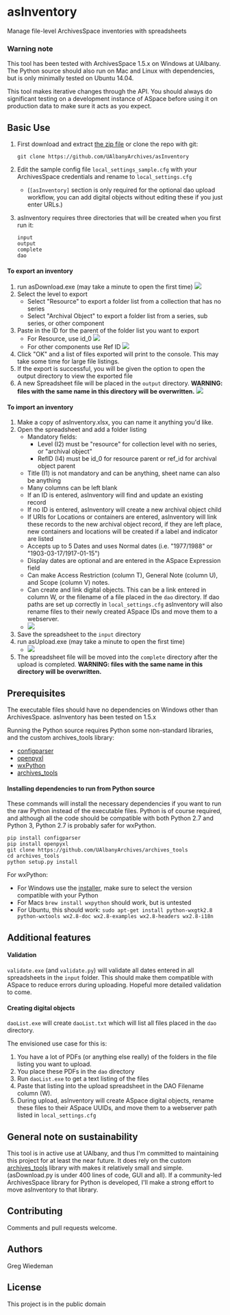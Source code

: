 # asInventory
Manage file-level ArchivesSpace inventories with spreadsheets

### Warning note

This tool has been tested with ArchivesSpace 1.5.x on Windows at UAlbany. The Python source should also run on Mac and Linux with dependencies, but is only minimally tested on Ubuntu 14.04.

This tool makes iterative changes through the API. You should always do significant testing on a development instance of ASpace before using it on production data to make sure it acts as you expect.

## Basic Use

1. First download and extract [the zip file](https://github.com/UAlbanyArchives/archives_tools/archive/master.zip) or clone the repo with git:

	```
	git clone https://github.com/UAlbanyArchives/asInventory
	```

2. Edit the sample config file `local_settings_sample.cfg` with your ArchivesSpace credentials and rename to `local_settings.cfg` 
	* (`[asInventory]` section is only required for the optional dao upload workflow, you can add digital objects without editing these if you just enter URLs.)
3. asInventory requires three directories that will be created when you first run it:
	```
	input
	output
	complete
	dao
	```

#### To export an inventory

1. run asDownload.exe (may take a minute to open the first time)
	![](screenshots/screenshot1.png)
2. Select the level to export
	* Select "Resource" to export a folder list from a collection that has no series
	* Select "Archival Object" to export a folder list from a series, sub series, or other component
3. Paste in the ID for the parent of the folder list you want to export
	* For Resource, use id_0
	![](screenshots/screenshot2.png)
	* For other components use Ref ID
	![](screenshots/screenshot3.png)
4. Click "OK" and a list of files exported will print to the console. This may take some time for large file listings.
5. If the export is successful, you will be given the option to open the output directory to view the exported file
6. A new Spreadsheet file will be placed in the `output` directory. **WARNING: files with the same name in this directory will be overwritten.**
	![](screenshots/screenshot4.png)

#### To import an inventory

1. Make a copy of asInventory.xlsx, you can name it anything you'd like.
2. Open the spreadsheet and add a folder listing
	* Mandatory fields:
		* Level (I2) must be "resource" for collection level with no series, or "archival object"
		* RefID (I4) must be id_0 for resource parent or ref_id for archival object parent
	* Title (I1) is not mandatory and can be anything, sheet name can also be anything
	* Many columns can be left blank
	* If an ID is entered, asInventory will find and update an existing record
	* If no ID is entered, asInventory will create a new archival object child
	* If URIs for Locations or containers are entered, asInventory will link these records to the new archival object record, if they are left place, new containers and locations will be created if a label and indicator are listed
	* Accepts up to 5 Dates and uses Normal dates (i.e. "1977/1988" or "1903-03-17/1917-01-15")
	* Display dates are optional and are entered in the ASpace Expression field
	* Can make Access Restriction (column T), General Note (column U), and Scope (column V) notes.
	* Can create and link digital objects. This can be a link entered in column W, or the filename of a file placed in the `dao` directory. If dao paths are set up correctly in `local_settings.cfg` asInventory will also rename files to their newly created ASpace IDs and move them to a webserver.
	* ![](screenshots/screenshot5.png)
3. Save the spreadsheet to the `input` directory
4. run asUpload.exe (may take a minute to open the first time)
	* ![](screenshots/screenshot5.png)
5. The spreadsheet file will be moved into the `complete` directory after the upload is completed. **WARNING: files with the same name in this directory will be overwritten.**

## Prerequisites

The executable files should have no dependencies on Windows other than ArchivesSpace. asInventory has been tested on 1.5.x 

Running the Python source requires Python some non-standard libraries, and the custom archives_tools library:

* [configparser](https://docs.python.org/3/library/configparser.html)
* [openpyxl](https://openpyxl.readthedocs.io/en/default/)
* [wxPython](https://wxpython.org/)
* [archives_tools](https://github.com/UAlbanyArchives/archives_tools)


#### Installing dependencies to run from Python source

These commands will install the necessary dependencies if you want to run the raw Python instead of the executable files. Python is of course required, and although all the code should be compatible with both Python 2.7 and Python 3, Python 2.7 is probably safer for wxPython.

```
pip install configparser
pip install openpyxl
git clone https://github.com/UAlbanyArchives/archives_tools
cd archives_tools
python setup.py install
```
For wxPython:
	
* For Windows use the [installer](http://www.wxpython.org/download.php), make sure to select the version compatible with your Python
* For Macs `brew install wxpython` should work, but is untested
* For Ubuntu, this should work: `sudo apt-get install python-wxgtk2.8 python-wxtools wx2.8-doc wx2.8-examples wx2.8-headers wx2.8-i18n`

## Additional features

#### Validation

`validate.exe` (and `validate.py`) will validate all dates entered in all spreadsheets in the `input` folder. This should make them compatible with ASpace to reduce errors during uploading. Hopeful more detailed validation to come.

#### Creating digital objects

`daoList.exe` will create `daoList.txt` which will list all files placed in the `dao` directory.

The envisioned use case for this is:
1. You have a lot of PDFs (or anything else really) of the folders in the file listing you want to upload.
2. You place these PDFs in the `dao` directory
3. Run `daoList.exe` to get a text listing of the files
4. Paste that listing into the upload spreadsheet in the DAO Filename column (W).
5. During upload, asInventory will create ASpace digital objects, rename these files to their ASpace UUIDs, and move them to a webserver path listed in `local_settings.cfg`

## General note on sustainability

This tool is in active use at UAlbany, and thus I'm committed to maintaining this project for at least the near future. It does rely on the custom [archives_tools](https://github.com/UAlbanyArchives/archives_tools) library with makes it relatively small and simple. (asDownload.py is under 400 lines of code, GUI and all). If a community-led ArchivesSpace library for Python is developed, I'll make a strong effort to move asInventory to that library.


## Contributing

Comments and pull requests welcome.

## Authors

Greg Wiedeman

## License

This project is in the public domain